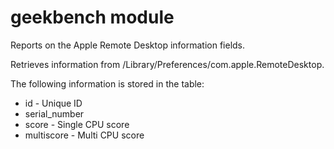 geekbench module
==========

Reports on the Apple Remote Desktop information fields. 

Retrieves information from /Library/Preferences/com.apple.RemoteDesktop.

The following information is stored in the table:

* id - Unique ID
* serial_number
* score - Single CPU score
* multiscore - Multi CPU score
